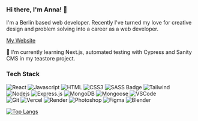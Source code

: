 ### Hi there, I'm Anna! 👋

I'm a Berlin based web developer. Recently I've turned my love for creative design and problem solving into a career as a web developer.

[My Website](https://www.annagofman.de)

🧠 I'm currently learning Next.js, automated testing with Cypress and Sanity CMS in my teastore project.

### Tech Stack

![React](https://img.shields.io/badge/-React-09131B?style=for-the-badge&logo=react&logoColor=61DBFB)
![Javascript](https://img.shields.io/badge/Javascript-09131B?style=for-the-badge&logo=javascript)
![HTML](https://img.shields.io/badge/HTML5-09131B?style=for-the-badge&logo=html5)
![CSS3](https://img.shields.io/badge/CSS3-09131B?style=for-the-badge&logo=css3&logoColor=1572B6)
![SASS Badge](https://img.shields.io/badge/Sass-09131B?style=for-the-badge&logo=sass)
![Tailwind](https://img.shields.io/badge/Tailwind_CSS-09131B?style=for-the-badge&logo=tailwindcss&)
<br/>
![Nodejs](https://img.shields.io/badge/Nodejs-09131B?style=for-the-badge&logo=node.js&logoColor=3C873A)
![Express.js](https://img.shields.io/badge/Express.js-09131B?style=for-the-badge&logo=express&logoColor=white)
![MongoDB](https://img.shields.io/badge/MongoDB-09131B?style=for-the-badge&logo=mongodb)
![Mongoose](https://img.shields.io/badge/Mongoose-black?style=for-the-badge&logo=Mongoose&logoColor=%23880000)
![VSCode](https://img.shields.io/badge/Visual_Studio-09131B?style=for-the-badge&logo=visual%20studio&logoColor=005BA4)
<br/>
![Git](https://img.shields.io/badge/Git-09131B?style=for-the-badge&logo=git)
![Vercel](https://img.shields.io/badge/Vercel-09131B?style=for-the-badge&logo=Vercel&logoColor=white)
![Render](https://img.shields.io/badge/Render-09131B?style=for-the-badge&logo=Render&logoColor=white)
![Photoshop](https://img.shields.io/badge/Photoshop-09131B?style=for-the-badge&logo=Adobe%20Photoshop)
![Figma](https://img.shields.io/badge/Figma-09131B?style=for-the-badge&logo=Figma)
![Blender](https://img.shields.io/badge/Blender-09131B?style=for-the-badge&logo=Blender)

[![Top Langs](https://github-readme-stats.vercel.app/api/top-langs/?username=nostea&layout=donut)](https://github.com/anuraghazra/github-readme-stats)
